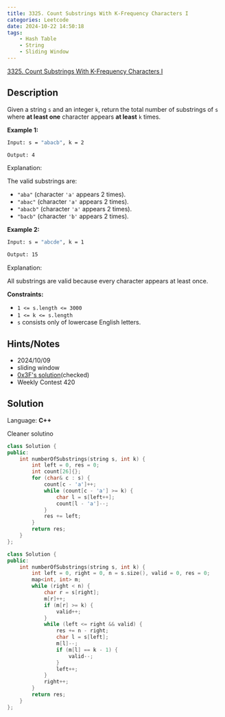 ```yaml
---
title: 3325. Count Substrings With K-Frequency Characters I
categories: Leetcode
date: 2024-10-22 14:50:18
tags:
    - Hash Table
    - String
    - Sliding Window
---
```


[3325. Count Substrings With K-Frequency Characters I](https://leetcode.com/problems/count-substrings-with-k-frequency-characters-i/description/)

## Description

Given a string `s` and an integer `k`, return the total number of substrings of `s` where **at least one**  character appears **at least**  `k` times.

**Example 1:**

```bash
Input: s = "abacb", k = 2

Output: 4
```

Explanation:

The valid substrings are:

- `"aba"` (character `'a'` appears 2 times).
- `"abac"` (character `'a'` appears 2 times).
- `"abacb"` (character `'a'` appears 2 times).
- `"bacb"` (character `'b'` appears 2 times).

**Example 2:**

```bash
Input: s = "abcde", k = 1

Output: 15
```

Explanation:

All substrings are valid because every character appears at least once.

**Constraints:**

- `1 <= s.length <= 3000`
- `1 <= k <= s.length`
- `s` consists only of lowercase English letters.

## Hints/Notes

- 2024/10/09
- sliding window
- [0x3F's solution](https://leetcode.cn/problems/count-substrings-with-k-frequency-characters-i/solutions/2957691/on-hua-dong-chuang-kou-pythonjavacgo-by-1xgqm/)(checked)
- Weekly Contest 420

## Solution

Language: **C++**

Cleaner solutino

```C++
class Solution {
public:
    int numberOfSubstrings(string s, int k) {
        int left = 0, res = 0;
        int count[26]{};
        for (char& c : s) {
            count[c - 'a']++;
            while (count[c - 'a'] >= k) {
                char l = s[left++];
                count[l - 'a']--;
            }
            res += left;
        }
        return res;
    }
};
```

```C++
class Solution {
public:
    int numberOfSubstrings(string s, int k) {
        int left = 0, right = 0, n = s.size(), valid = 0, res = 0;
        map<int, int> m;
        while (right < n) {
            char r = s[right];
            m[r]++;
            if (m[r] >= k) {
                valid++;
            }
            while (left <= right && valid) {
                res += n - right;
                char l = s[left];
                m[l]--;
                if (m[l] == k - 1) {
                    valid--;
                }
                left++;
            }
            right++;
        }
        return res;
    }
};
```

